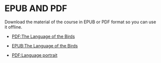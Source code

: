 # EPUB AND PDF

Download the material of the course in EPUB or PDF format so you can use it offline.

- [PDF:The Language of the Birds](/05-READY_TO_DOWNLOAD/Language%20of%20the%20Birds,%20The%20-%20Marta%20Jiménez.pdf)

- [EPUB:The Language of the Birds](/05-READY_TO_DOWNLOAD/Language_of_birds_epub/dist/milibro.epub)

- [PDF:Language portrait](/05-READY_TO_DOWNLOAD/language_portrait.pdf)